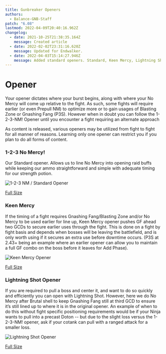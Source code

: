 ```yaml
---
title: Gunbreaker Openers
authors:
  - Balance-GNB-Staff
patch: "6.08"
lastmod: 2022-04-09T20:40:16.962Z
changelog:
  - date: 2021-10-25T21:38:35.164Z
    message: Created article
  - date: 2022-02-02T23:31:16.620Z
    message: Updated for Endwalker.
  - date: 2022-04-03T15:14:27.946Z
    message: Added standard openers. Standard, Keen Mercy, Lightning Shot.
---
```

# Opener

Your opener dictates where your burst begins, along with where your No Mercy will come up relative to the fight. As such, some fights will require earlier (or even Prepull NM) to optimize more or to gain usages of Blasting Zone or Gnashing Fang (P3S). However when in doubt you can follow the 1-2-3-NM! Opener until you encounter a fight requiring an alternate approach

As content is released, various openers may be utilized from fight to fight for all manner of reasons. Learning only one opener can restrict you if you plan to do all forms of content. 

### 1-2-3 No Mercy!

Our Standard opener. Allows us to line No Mercy into opening raid buffs while keeping our ammo straightforward and simple with adequate timing for our strength potion.

![1-2-3 NM / Standard Opener](/img/jobs/gnb/standard.png "Standard Opener")

[Full Size](https://i.imgur.com/TR1kEsN.png)

### Keen Mercy

If the timing of a fight requires Gnashing Fang/Blasting Zone and/or No Mercy to be used earlier for line up, Keen Mercy opener pushes GF ahead two GCDs to secure earlier uses through the fight. This is done on a fight by fight basis and depends when bosses will be leaving the battlefield, and is only worth using if it secures an extra use before downtime occurs. (P3S at 2.43+ being an example where an earlier opener can allow you to maintain a full GF combo on the boss before it leaves for Add Phase).

![Keen Mercy Opener](/img/jobs/gnb/keen-1.png "Keen Mercy Opener")

[Full Size](https://i.imgur.com/N4eBMMl.png)

### Lightning Shot Opener

If you are required to pull a boss and center it, and want to do so quickly and efficiently you can open with Lightning Shot. However, here we do No Mercy after Brutal shell to keep Gnashing Fang still at third GCD to ensure it’s still lined up to where it is in the original opener. An example of when to do this without fight specific positioning requirements would be if your Ninja wants to pull into a precast Doton -- but due to the slight loss versus the 1-2-3-NM! opener, ask if your cotank can pull with a ranged attack for a smaller loss.

![Lightning Shot Opener](/img/jobs/gnb/ls.png "Lightning Shot Opener")

[Full Size](https://i.imgur.com/oattsCO.png)